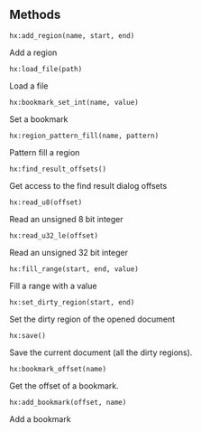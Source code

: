 ## Methods

`hx:add_region(name, start, end)`

Add a region

`hx:load_file(path)`

Load a file

`hx:bookmark_set_int(name, value)`

Set a bookmark

`hx:region_pattern_fill(name, pattern)`

Pattern fill a region

`hx:find_result_offsets()`

Get access to the find result dialog offsets

`hx:read_u8(offset)`

Read an unsigned 8 bit integer

`hx:read_u32_le(offset)`

Read an unsigned 32 bit integer

`hx:fill_range(start, end, value)`

Fill a range with a value

`hx:set_dirty_region(start, end)`

Set the dirty region of the opened document

`hx:save()`

Save the current document (all the dirty regions).

`hx:bookmark_offset(name)`

Get the offset of a bookmark.

`hx:add_bookmark(offset, name)`

Add a bookmark
